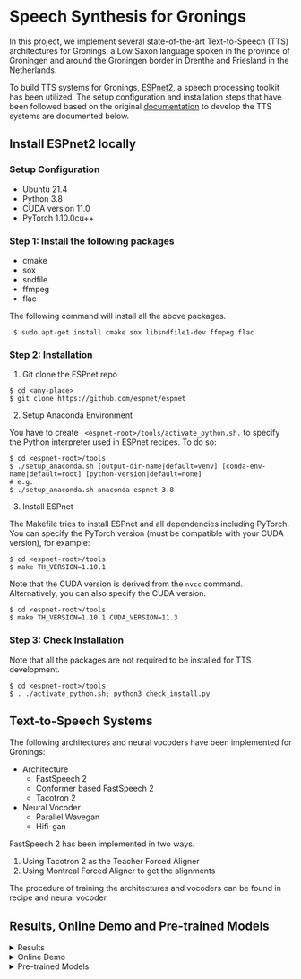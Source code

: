# Speech Synthesis for Gronings

In this project, we implement several state-of-the-art Text-to-Speech (TTS) architectures for Gronings, a Low Saxon language spoken in the province of Groningen and around the Groningen border in Drenthe and Friesland in the Netherlands.

To build TTS systems for Gronings, [ESPnet2](https://github.com/espnet/espnet), a speech processing toolkit has been utilized. The setup configuration and installation steps that have been followed based on the original [documentation](https://espnet.github.io/espnet/installation.html) to develop the TTS systems are documented below.

## Install ESPnet2 locally

### Setup Configuration

- Ubuntu 21.4
- Python 3.8
- CUDA version 11.0
- PyTorch 1.10.0cu++

### Step 1: Install the following packages

- cmake
- sox
- sndfile
- ffmpeg
- flac

The following command will install all the above packages.
```
 $ sudo apt-get install cmake sox libsndfile1-dev ffmpeg flac
```

### Step 2: Installation
1. Git clone the ESPnet repo
```
$ cd <any-place>
$ git clone https://github.com/espnet/espnet
```
2. Setup Anaconda Environment

You have to create ``` <espnet-root>/tools/activate_python.sh.``` to specify the Python interpreter used in ESPnet recipes. To do so:
```
$ cd <espnet-root>/tools
$ ./setup_anaconda.sh [output-dir-name|default=venv] [conda-env-name|default=root] [python-version|default=none]
# e.g.
$ ./setup_anaconda.sh anaconda espnet 3.8
```
3. Install ESPnet

The Makefile tries to install ESPnet and all dependencies including PyTorch. You can specify the PyTorch version (must be compatible with your CUDA version), for example:
```
$ cd <espnet-root>/tools
$ make TH_VERSION=1.10.1
```
Note that the CUDA version is derived from the ```nvcc``` command. Alternatively, you can also specify the CUDA version.
```
$ cd <espnet-root>/tools
$ make TH_VERSION=1.10.1 CUDA_VERSION=11.3
```

### Step 3: Check Installation

Note that all the packages are not required to be installed for TTS development.
```
$ cd <espnet-root>/tools
$ . ./activate_python.sh; python3 check_install.py
```

## Text-to-Speech Systems

The following architectures and neural vocoders have been implemented for Gronings:
- Architecture
  - FastSpeech 2
  - Conformer based FastSpeech 2
  - Tacotron 2
- Neural Vocoder
  - Parallel Wavegan
  - Hifi-gan
  
FastSpeech 2 has been implemented in two ways.
1. Using Tacotron 2 as the Teacher Forced Aligner
2. Using Montreal Forced Aligner to get the alignments

The procedure of training the architectures and vocoders can be found in recipe and neural vocoder.

## Results, Online Demo and Pre-trained Models

<details>
  <summary>Results</summary>
  
  You can listen to the generated samples from [here](https://drive.google.com/drive/folders/1djf6HOUUieKIgmvKyJThBh3V_5MfjEqJ?usp=sharing).
  
  | Dataset  | Architecture | Vocoder | Mean Opinion Score (MOS) |
  | ------------- | ------------- | ------------- | ------------- |
  | Gronings  | Ground Truth  | -  | -  |
  | Gronings  | Tacotron 2  | Parallel Wavegan  | -  |
  | Gronings  | FastSpeech 2  | Parallel Wavegan  | -  |
  | Gronings  | Conformer FastSpeech 2  | Parallel Wavegan  | -  |
  | Gronings  | Tacotron 2  | Hifi-gan  | -  |
  | Gronings  | FastSpeech 2  | Hifi-gan  | -  |
  | Gronings  | Conformer FastSpeech 2  | Hifi-gan  | -  |

</details>

<details>
  <summary>Online Demo</summary>
  
  The real-time demo is available on [HuggingFace](https://huggingface.co/spaces/ahnafsamin/GroTTS-FastSpeech2)! 
  
  FastSpeech 2 (using Tacotron 2 as Teacher Forced Aligner) and a pre-trained Parallel Wavegan vocoder have been used here. This vocoder is pre-trained on English data since the current ESPnet+HuggingFace integration does not allow to use vocoder trained on custom data.
</details>

<details>
  <summary>Pre-trained Models</summary>
  
  The following models are trained on approx. 2 hours of Gronings speech data and can be available on HuggingFace!
  
  - [Fast Speech 2](https://huggingface.co/ahnafsamin/FastSpeech2-gronings) (using Tacotron 2 as Teacher Forced Aligner)
  - [Parallel Wavegan vocoder](https://huggingface.co/ahnafsamin/parallelwavegan-gronings)
  
</details>
